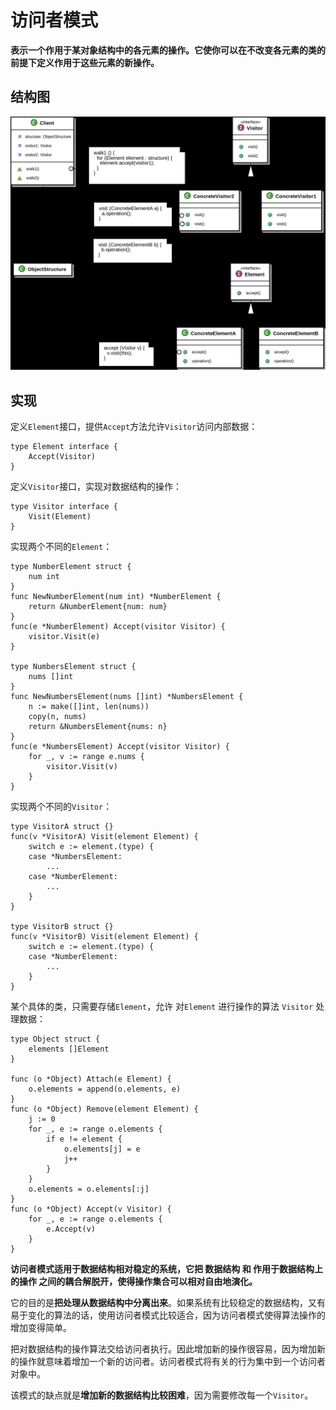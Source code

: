 # 访问者模式

**表示一个作用于某对象结构中的各元素的操作。它使你可以在不改变各元素的类的前提下定义作用于这些元素的新操作。**

## 结构图

![访问者模式结构图](fang-wen-zhe-mo-shi.assets/1585542602315.png)

## 实现

定义`Element`接口，提供`Accept`方法允许`Visitor`访问内部数据：

```text
type Element interface {
    Accept(Visitor)
}
```

定义`Visitor`接口，实现对数据结构的操作：

```text
type Visitor interface {
    Visit(Element)
}
```

实现两个不同的`Element`：

```text
type NumberElement struct {
    num int
}
func NewNumberElement(num int) *NumberElement {
    return &NumberElement{num: num}
}
func(e *NumberElement) Accept(visitor Visitor) {
    visitor.Visit(e)
}

type NumbersElement struct {
    nums []int
}
func NewNumbersElement(nums []int) *NumbersElement {
    n := make([]int, len(nums))
    copy(n, nums)
    return &NumbersElement{nums: n}
}
func(e *NumbersElement) Accept(visitor Visitor) {
    for _, v := range e.nums {
        visitor.Visit(v)
    }
}
```

实现两个不同的`Visitor`：

```text
type VisitorA struct {}
func(v *VisitorA) Visit(element Element) {
    switch e := element.(type) {
    case *NumbersElement:
        ...
    case *NumberElement:
        ...
    }
}

type VisitorB struct {}
func(v *VisitorB) Visit(element Element) {
    switch e := element.(type) {
    case *NumberElement:
        ...
    }
}
```

某个具体的类，只需要存储`Element`，允许 对`Element` 进行操作的算法 `Visitor` 处理数据：

```text
type Object struct {
    elements []Element
}

func (o *Object) Attach(e Element) {
    o.elements = append(o.elements, e)
}
func (o *Object) Remove(element Element) {
    j := 0
    for _, e := range o.elements {
        if e != element {
            o.elements[j] = e
            j++
        }
    }
    o.elements = o.elements[:j]
}
func (o *Object) Accept(v Visitor) {
    for _, e := range o.elements {
        e.Accept(v)
    }
}
```

**访问者模式适用于数据结构相对稳定的系统，它把 数据结构 和 作用于数据结构上的操作 之间的耦合解脱开，使得操作集合可以相对自由地演化。**

它的目的是**把处理从数据结构中分离出来**。如果系统有比较稳定的数据结构，又有易于变化的算法的话，使用访问者模式比较适合，因为访问者模式使得算法操作的增加变得简单。

把对数据结构的操作算法交给访问者执行。因此增加新的操作很容易，因为增加新的操作就意味着增加一个新的访问者。访问者模式将有关的行为集中到一个访问者对象中。

该模式的缺点就是**增加新的数据结构比较困难**，因为需要修改每一个`Visitor`。

